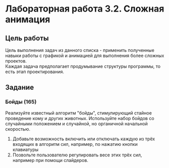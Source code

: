 # Лабораторная работа 3.2. Сложная анимация
## Цель работы
Цель выполнения задач из данного списка - применить полученные навыки работы с графикой и анимацией для выполнения более сложных проектов.   
Каждая задача предполагает продумывание структуры программы, то есть этап проектирования. 

## Задание

### Бойды (165)

Реализуйте известный алгоритм "бойды", стимулирующий стайное проведение кому и других животных. Используйте набор бойдов со случайными положением и случайной, но органичной начальной скоростью.
1. Добавьте возможность включить или отключать каждую из трёх входящих в алгоритм сил, например, по нажатию кнопки клавиатуры 
2. Позвольте пользователю регулировать весе этих трёх сил, например при помощи слайдеров.


